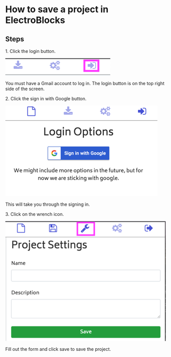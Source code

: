 # How to save a project in ElectroBlocks

## Steps

1\. Click the login button.

![step 1](../assets/saveproject/step1.png)

You must have a Gmail account to log in. The login button is on the top right side of the screen.

2\. Click the sign in with Google button.

![step 2](../assets/saveproject/step2.png)

This will take you through the signing in.

3\. Click on the wrench icon.

![step 3](../assets/saveproject/step3.png)

Fill out the form and click save to save the project.
